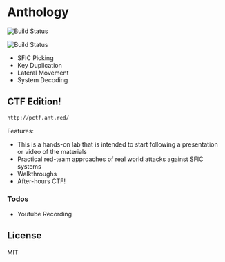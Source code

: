 # Anthology 



![Build Status](https://img.shields.io/badge/SFIC-Under%20Development-orange)
 
![Build Status](https://img.shields.io/badge/ANGR-Under%20Development-grey)
  - SFIC Picking
  - Key Duplication
  - Lateral Movement
  - System Decoding


## CTF Edition!
```sh
http://pctf.ant.red/
```
Features:
  - This is a hands-on lab that is intended to start following a presentation or video of the materials
  - Practical red-team approaches of real world attacks against SFIC systems
  - Walkthroughs 
  - After-hours CTF!
  

### Todos

 - Youtube Recording

License
----

MIT

